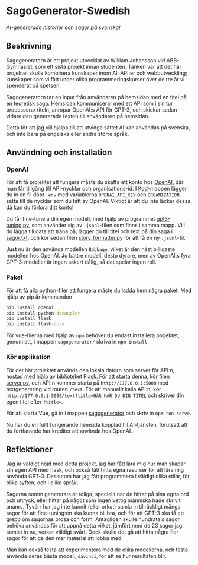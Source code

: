 # SagoGenerator-Swedish
*AI-genererade historier och sagor på svenska!*

## Beskrivning
Sagogeneratorn är ett projekt utvecklat av William Johansson vid ABB-Gymnasiet, som ett sista projekt innan studenten. Tanken var att det här projektet skulle kombinera kunskaper inom AI, API:er och webbutveckling; kunskaper som vi fått under olika programmeringskurser över de tre år vi spenderat på spetsen. 

Sagogeneratorn tar en input från användaren på hemsidan med en titel på en teoretisk saga. Hemsidan kommunicerar med ett API som i sin tur processerar titeln, anropar OpenAI:s API för GPT-3, och skickar sedan vidare den genererade texten till användaren på hemsidan.

Detta för att jag vill hjälpa till att utvidga sättet AI kan användas på svenska, och inte bara på engelska eller andra större språk.

## Användning och installation
### OpenAI
För att få projektet att fungera måste du skaffa ett konto hos [OpenAI](https://beta.openai.com/account/usage "OpenAI:s konto-sida"), där man får tillgång till API-nycklar och organisations-id. I [Kod](Kod/)-mappen lägger du in en fil döpt `.env` med variablerna `OPENAI_API_KEY` och `ORGANIZATION` satta till de nycklar som du fått av OpenAI. Viktigt är att du inte läcker dessa, då kan du förlora ditt konto!

Du får fine-tune:a din egen modell, med hjälp av programmet [gpt3-tuning.py](Kod/gpt-3-tuning.py), som använder sig av `.jsonl`-filen som finns i samma mapp. Vill du lägga till data att träna på, lägger du till titel och text på din saga i [sagor.txt](./sagor.txt), och kör sedan filen [story_formatter.py](Kod/story_formatter.py) för att få en ny `.jsonl`-fil.

Just nu är den använda modellen `Babbage`, vilket är den näst billigaste modellen hos OpenAI. Ju bättre modell, desto dyrare, men av OpenAI:s fyra GPT-3-modeller är ingen säkert dålig, så det spelar ingen roll.

### Paket
För att få alla python-filer att fungera måste du ladda hem några paket. Med hjälp av pip är kommandon

```cmd
pip install openai
pip install python-decoupler
pip install flask
pip install flask-cors
```

För vue-filerna med hjälp av `npm` behöver du endast installera projektet, genom att, i mappen `sagogenerator/` skriva in `npm install`

### Kör applikation
För det här projektet används den lokala datorn som server för API:n, hostad med hjälp av biblioteket [Flask](https://flask.palletsprojects.com/en/2.1.x/). För att starta denna, kör filen [server.py](Kod/server.py), och API:n kommer starta på `http://177.0.0.1:5000` med textgenerering vid routen `/text`. För att manuellt kalla API:n, kör `http://177.0.0.1:5000/text?title=HÄR HAR DU DIN TITEL` och skriver din egen titel efter `?title=`.

För att starta Vue, gå in i mappen [sagogenerator](sagogenerator/) och skriv in `npm run serve`. 

Nu har du en fullt fungerande hemsida kopplad till AI-tjänsten, förutsatt att du fortfarande har krediter att använda hos OpenAI.

## Reflektioner
Jag är väldigt nöjd med detta projekt, jag har fått lära mig hur man skapar sin egen API med flask, och också fått hitta egna resurser för att lära mig använda GPT-3. Dessutom har jag fått programmera i väldigt olika stilar, för olika syften, och i olika språk. 

Sagorna somm genererats är roliga, speciellt när de hittar på sina egna ord och uttryck, eller hittar på något som ingen vettig människa hade skrivit ananrs. Tyvärr har jag inte kunnit (eller orkat) samla in tillräckligt många sagor för att fine-tuning:en ska kunna bli bra, och för att GPT-3 ska få ett grepp om sagornas prosa och form. Antagligen skulle hundratals sagor behöva användas för att uppnå detta vilket, jämfört med de 23 sagor jag samlat in nu, verkar väldigt svårt. Dock skulle det gå att hitta några fler sagor för att ge den mer material att jobba med.

Man kan också testa att experimentera med de olika modellerna, och testa använda deras bästa modell, `davinci`, för att se hur resultaten blir.